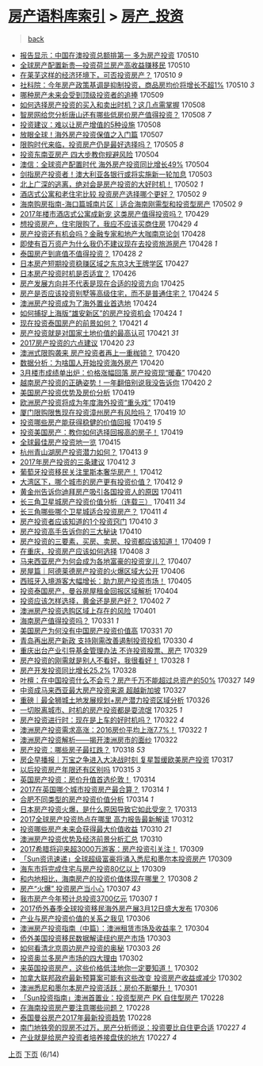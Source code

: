 [房产语料库索引](../../README.md)  > [房产_投资](房产_投资.md)
====
> [back](../README.md)

- [报告显示：中国在澳投资总额排第一 多为房产投资](http://jkwz.applinzi.com/ittc/6966064140215911429.html#%E6%8A%A5%E5%91%8A%E6%98%BE%E7%A4%BA%EF%BC%9A%E4%B8%AD%E5%9B%BD%E5%9C%A8%E6%BE%B3%E6%8A%95%E8%B5%84%E6%80%BB%E9%A2%9D%E6%8E%92%E7%AC%AC%E4%B8%80+%E5%A4%9A%E4%B8%BA%E6%88%BF%E4%BA%A7%E6%8A%95%E8%B5%84) 170510  
- [全球房产配置新贵—投资荷兰房产高收益赚移民](http://jkwz.applinzi.com/ittc/6965980030449484804.html#%E5%85%A8%E7%90%83%E6%88%BF%E4%BA%A7%E9%85%8D%E7%BD%AE%E6%96%B0%E8%B4%B5%E2%80%94%E6%8A%95%E8%B5%84%E8%8D%B7%E5%85%B0%E6%88%BF%E4%BA%A7%E9%AB%98%E6%94%B6%E7%9B%8A%E8%B5%9A%E7%A7%BB%E6%B0%91) 170510  
- [在莱芜这样的经济环境下，可否投资房产？](http://jkwz.applinzi.com/ittc/6965967071211947012.html#%E5%9C%A8%E8%8E%B1%E8%8A%9C%E8%BF%99%E6%A0%B7%E7%9A%84%E7%BB%8F%E6%B5%8E%E7%8E%AF%E5%A2%83%E4%B8%8B%EF%BC%8C%E5%8F%AF%E5%90%A6%E6%8A%95%E8%B5%84%E6%88%BF%E4%BA%A7%EF%BC%9F) 170510 *9* 
- [社科院：今年房产政策基调是抑制投资，商品房均价将增长不超1%](http://jkwz.applinzi.com/ittc/6965963563771364357.html#%E7%A4%BE%E7%A7%91%E9%99%A2%EF%BC%9A%E4%BB%8A%E5%B9%B4%E6%88%BF%E4%BA%A7%E6%94%BF%E7%AD%96%E5%9F%BA%E8%B0%83%E6%98%AF%E6%8A%91%E5%88%B6%E6%8A%95%E8%B5%84%EF%BC%8C%E5%95%86%E5%93%81%E6%88%BF%E5%9D%87%E4%BB%B7%E5%B0%86%E5%A2%9E%E9%95%BF%E4%B8%8D%E8%B6%851%25) 170510 *3* 
- [哪种房产未来会受到顶级投资者的追捧](http://jkwz.applinzi.com/ittc/6965335533029950469.html#%E5%93%AA%E7%A7%8D%E6%88%BF%E4%BA%A7%E6%9C%AA%E6%9D%A5%E4%BC%9A%E5%8F%97%E5%88%B0%E9%A1%B6%E7%BA%A7%E6%8A%95%E8%B5%84%E8%80%85%E7%9A%84%E8%BF%BD%E6%8D%A7) 170509  
- [如何选择房产投资的买入和卖出时机？这几点需掌握](http://jkwz.applinzi.com/ittc/6965373906142626820.html#%E5%A6%82%E4%BD%95%E9%80%89%E6%8B%A9%E6%88%BF%E4%BA%A7%E6%8A%95%E8%B5%84%E7%9A%84%E4%B9%B0%E5%85%A5%E5%92%8C%E5%8D%96%E5%87%BA%E6%97%B6%E6%9C%BA%EF%BC%9F%E8%BF%99%E5%87%A0%E7%82%B9%E9%9C%80%E6%8E%8C%E6%8F%A1) 170508  
- [智房网给您分析唐山还有哪些低房价房产值得投资？](http://jkwz.applinzi.com/ittc/6965329058479997957.html#%E6%99%BA%E6%88%BF%E7%BD%91%E7%BB%99%E6%82%A8%E5%88%86%E6%9E%90%E5%94%90%E5%B1%B1%E8%BF%98%E6%9C%89%E5%93%AA%E4%BA%9B%E4%BD%8E%E6%88%BF%E4%BB%B7%E6%88%BF%E4%BA%A7%E5%80%BC%E5%BE%97%E6%8A%95%E8%B5%84%EF%BC%9F) 170508 *7* 
- [投资建议：难以让房产增值的5种设施](http://jkwz.applinzi.com/ittc/6965312851093750789.html#%E6%8A%95%E8%B5%84%E5%BB%BA%E8%AE%AE%EF%BC%9A%E9%9A%BE%E4%BB%A5%E8%AE%A9%E6%88%BF%E4%BA%A7%E5%A2%9E%E5%80%BC%E7%9A%845%E7%A7%8D%E8%AE%BE%E6%96%BD) 170508  
- [放眼全球！海外房产投资保值之入门篇](http://jkwz.applinzi.com/ittc/6965007689783444485.html#%E6%94%BE%E7%9C%BC%E5%85%A8%E7%90%83%EF%BC%81%E6%B5%B7%E5%A4%96%E6%88%BF%E4%BA%A7%E6%8A%95%E8%B5%84%E4%BF%9D%E5%80%BC%E4%B9%8B%E5%85%A5%E9%97%A8%E7%AF%87) 170507  
- [限购时代来临，投资房产仍是最好选择吗？](http://jkwz.applinzi.com/ittc/6964222478820836357.html#%E9%99%90%E8%B4%AD%E6%97%B6%E4%BB%A3%E6%9D%A5%E4%B8%B4%EF%BC%8C%E6%8A%95%E8%B5%84%E6%88%BF%E4%BA%A7%E4%BB%8D%E6%98%AF%E6%9C%80%E5%A5%BD%E9%80%89%E6%8B%A9%E5%90%97%EF%BC%9F) 170505 *8* 
- [投资东南亚房产 四大步教你规避风险](http://jkwz.applinzi.com/ittc/6963805163121804293.html#%E6%8A%95%E8%B5%84%E4%B8%9C%E5%8D%97%E4%BA%9A%E6%88%BF%E4%BA%A7+%E5%9B%9B%E5%A4%A7%E6%AD%A5%E6%95%99%E4%BD%A0%E8%A7%84%E9%81%BF%E9%A3%8E%E9%99%A9) 170504  
- [澳信：全球资产配置时代 海外房产投资同比增长49%](http://jkwz.applinzi.com/ittc/6963814556580185092.html#%E6%BE%B3%E4%BF%A1%EF%BC%9A%E5%85%A8%E7%90%83%E8%B5%84%E4%BA%A7%E9%85%8D%E7%BD%AE%E6%97%B6%E4%BB%A3+%E6%B5%B7%E5%A4%96%E6%88%BF%E4%BA%A7%E6%8A%95%E8%B5%84%E5%90%8C%E6%AF%94%E5%A2%9E%E9%95%BF49%25) 170504  
- [剑指房产投资者！澳大利亚各银行或将实施新一轮加息](http://jkwz.applinzi.com/ittc/6963504002321875973.html#%E5%89%91%E6%8C%87%E6%88%BF%E4%BA%A7%E6%8A%95%E8%B5%84%E8%80%85%EF%BC%81%E6%BE%B3%E5%A4%A7%E5%88%A9%E4%BA%9A%E5%90%84%E9%93%B6%E8%A1%8C%E6%88%96%E5%B0%86%E5%AE%9E%E6%96%BD%E6%96%B0%E4%B8%80%E8%BD%AE%E5%8A%A0%E6%81%AF) 170503  
- [北上广深的逃离，绝对会是房产投资的大好时机！](http://jkwz.applinzi.com/ittc/6963122041581470725.html#%E5%8C%97%E4%B8%8A%E5%B9%BF%E6%B7%B1%E7%9A%84%E9%80%83%E7%A6%BB%EF%BC%8C%E7%BB%9D%E5%AF%B9%E4%BC%9A%E6%98%AF%E6%88%BF%E4%BA%A7%E6%8A%95%E8%B5%84%E7%9A%84%E5%A4%A7%E5%A5%BD%E6%97%B6%E6%9C%BA%EF%BC%81) 170502 *1* 
- [酒店式公寓和老住宅比较 投资房产选择哪个更好？](http://jkwz.applinzi.com/ittc/6963110913111491589.html#%E9%85%92%E5%BA%97%E5%BC%8F%E5%85%AC%E5%AF%93%E5%92%8C%E8%80%81%E4%BD%8F%E5%AE%85%E6%AF%94%E8%BE%83+%E6%8A%95%E8%B5%84%E6%88%BF%E4%BA%A7%E9%80%89%E6%8B%A9%E5%93%AA%E4%B8%AA%E6%9B%B4%E5%A5%BD%EF%BC%9F) 170502 *9* 
- [海南购房指南-海口篇城南片区｜适合海南刚需型和投资型房产](http://jkwz.applinzi.com/ittc/6962970333924557828.html#%E6%B5%B7%E5%8D%97%E8%B4%AD%E6%88%BF%E6%8C%87%E5%8D%97-%E6%B5%B7%E5%8F%A3%E7%AF%87%E5%9F%8E%E5%8D%97%E7%89%87%E5%8C%BA%EF%BD%9C%E9%80%82%E5%90%88%E6%B5%B7%E5%8D%97%E5%88%9A%E9%9C%80%E5%9E%8B%E5%92%8C%E6%8A%95%E8%B5%84%E5%9E%8B%E6%88%BF%E4%BA%A7) 170502 *9* 
- [2017年楼市酒店式公寓成新宠 这类房产值得投资吗？](http://jkwz.applinzi.com/ittc/6962011755902403588.html#2017%E5%B9%B4%E6%A5%BC%E5%B8%82%E9%85%92%E5%BA%97%E5%BC%8F%E5%85%AC%E5%AF%93%E6%88%90%E6%96%B0%E5%AE%A0+%E8%BF%99%E7%B1%BB%E6%88%BF%E4%BA%A7%E5%80%BC%E5%BE%97%E6%8A%95%E8%B5%84%E5%90%97%EF%BC%9F) 170429  
- [想投资房产，住宅限购了，我应不应该买商住房](http://jkwz.applinzi.com/ittc/6961633239046292484.html#%E6%83%B3%E6%8A%95%E8%B5%84%E6%88%BF%E4%BA%A7%EF%BC%8C%E4%BD%8F%E5%AE%85%E9%99%90%E8%B4%AD%E4%BA%86%EF%BC%8C%E6%88%91%E5%BA%94%E4%B8%8D%E5%BA%94%E8%AF%A5%E4%B9%B0%E5%95%86%E4%BD%8F%E6%88%BF) 170429 *4* 
- [房产投资还有机会吗？金融专家和地产大咖南京论剑](http://jkwz.applinzi.com/ittc/6961709409712473093.html#%E6%88%BF%E4%BA%A7%E6%8A%95%E8%B5%84%E8%BF%98%E6%9C%89%E6%9C%BA%E4%BC%9A%E5%90%97%EF%BC%9F%E9%87%91%E8%9E%8D%E4%B8%93%E5%AE%B6%E5%92%8C%E5%9C%B0%E4%BA%A7%E5%A4%A7%E5%92%96%E5%8D%97%E4%BA%AC%E8%AE%BA%E5%89%91) 170428  
- [即使有百万资产为什么我仍不建议现在去投资旅游房产](http://jkwz.applinzi.com/ittc/6961527669341553669.html#%E5%8D%B3%E4%BD%BF%E6%9C%89%E7%99%BE%E4%B8%87%E8%B5%84%E4%BA%A7%E4%B8%BA%E4%BB%80%E4%B9%88%E6%88%91%E4%BB%8D%E4%B8%8D%E5%BB%BA%E8%AE%AE%E7%8E%B0%E5%9C%A8%E5%8E%BB%E6%8A%95%E8%B5%84%E6%97%85%E6%B8%B8%E6%88%BF%E4%BA%A7) 170428 *1* 
- [泰国房产到底值不值得投资？](http://jkwz.applinzi.com/ittc/6961527835029144581.html#%E6%B3%B0%E5%9B%BD%E6%88%BF%E4%BA%A7%E5%88%B0%E5%BA%95%E5%80%BC%E4%B8%8D%E5%80%BC%E5%BE%97%E6%8A%95%E8%B5%84%EF%BC%9F) 170428 *2* 
- [日本房产短期投资稳赚区域之东京3大王牌学区](http://jkwz.applinzi.com/ittc/6961202949459018756.html#%E6%97%A5%E6%9C%AC%E6%88%BF%E4%BA%A7%E7%9F%AD%E6%9C%9F%E6%8A%95%E8%B5%84%E7%A8%B3%E8%B5%9A%E5%8C%BA%E5%9F%9F%E4%B9%8B%E4%B8%9C%E4%BA%AC3%E5%A4%A7%E7%8E%8B%E7%89%8C%E5%AD%A6%E5%8C%BA) 170427  
- [日本房产投资时机是否适宜？](http://jkwz.applinzi.com/ittc/6960842315546493956.html#%E6%97%A5%E6%9C%AC%E6%88%BF%E4%BA%A7%E6%8A%95%E8%B5%84%E6%97%B6%E6%9C%BA%E6%98%AF%E5%90%A6%E9%80%82%E5%AE%9C%EF%BC%9F) 170426  
- [房产发展方向并不代表是现在合适的投资方向](http://jkwz.applinzi.com/ittc/6960554430251402245.html#%E6%88%BF%E4%BA%A7%E5%8F%91%E5%B1%95%E6%96%B9%E5%90%91%E5%B9%B6%E4%B8%8D%E4%BB%A3%E8%A1%A8%E6%98%AF%E7%8E%B0%E5%9C%A8%E5%90%88%E9%80%82%E7%9A%84%E6%8A%95%E8%B5%84%E6%96%B9%E5%90%91) 170425  
- [房产是否应该投资别墅等高级住宅，而不是普通住宅？](http://jkwz.applinzi.com/ittc/6960131506956665861.html#%E6%88%BF%E4%BA%A7%E6%98%AF%E5%90%A6%E5%BA%94%E8%AF%A5%E6%8A%95%E8%B5%84%E5%88%AB%E5%A2%85%E7%AD%89%E9%AB%98%E7%BA%A7%E4%BD%8F%E5%AE%85%EF%BC%8C%E8%80%8C%E4%B8%8D%E6%98%AF%E6%99%AE%E9%80%9A%E4%BD%8F%E5%AE%85%EF%BC%9F) 170424 *5* 
- [澳洲房产投资成为了海外置业首选地](http://jkwz.applinzi.com/ittc/6960110137162335236.html#%E6%BE%B3%E6%B4%B2%E6%88%BF%E4%BA%A7%E6%8A%95%E8%B5%84%E6%88%90%E4%B8%BA%E4%BA%86%E6%B5%B7%E5%A4%96%E7%BD%AE%E4%B8%9A%E9%A6%96%E9%80%89%E5%9C%B0) 170424  
- [如何捕捉上海版“雄安新区”的房产投资机会](http://jkwz.applinzi.com/ittc/6959844654907393028.html#%E5%A6%82%E4%BD%95%E6%8D%95%E6%8D%89%E4%B8%8A%E6%B5%B7%E7%89%88%E2%80%9C%E9%9B%84%E5%AE%89%E6%96%B0%E5%8C%BA%E2%80%9D%E7%9A%84%E6%88%BF%E4%BA%A7%E6%8A%95%E8%B5%84%E6%9C%BA%E4%BC%9A) 170424 *1* 
- [现在投资泰国房产的前景如何？](http://jkwz.applinzi.com/ittc/6958917777904649220.html#%E7%8E%B0%E5%9C%A8%E6%8A%95%E8%B5%84%E6%B3%B0%E5%9B%BD%E6%88%BF%E4%BA%A7%E7%9A%84%E5%89%8D%E6%99%AF%E5%A6%82%E4%BD%95%EF%BC%9F) 170421 *4* 
- [房产投资就是对国家土地价值的最高认可](http://jkwz.applinzi.com/ittc/6958643299261875205.html#%E6%88%BF%E4%BA%A7%E6%8A%95%E8%B5%84%E5%B0%B1%E6%98%AF%E5%AF%B9%E5%9B%BD%E5%AE%B6%E5%9C%9F%E5%9C%B0%E4%BB%B7%E5%80%BC%E7%9A%84%E6%9C%80%E9%AB%98%E8%AE%A4%E5%8F%AF) 170421 *31* 
- [2017房产投资的六点建议](http://jkwz.applinzi.com/ittc/6958734643498058756.html#2017%E6%88%BF%E4%BA%A7%E6%8A%95%E8%B5%84%E7%9A%84%E5%85%AD%E7%82%B9%E5%BB%BA%E8%AE%AE) 170420 *23* 
- [澳洲式限购袭来 房产投资者再上一重枷锁？](http://jkwz.applinzi.com/ittc/6958622546290279428.html#%E6%BE%B3%E6%B4%B2%E5%BC%8F%E9%99%90%E8%B4%AD%E8%A2%AD%E6%9D%A5+%E6%88%BF%E4%BA%A7%E6%8A%95%E8%B5%84%E8%80%85%E5%86%8D%E4%B8%8A%E4%B8%80%E9%87%8D%E6%9E%B7%E9%94%81%EF%BC%9F) 170420  
- [数据分析：为啥国人开始投资海外房产](http://jkwz.applinzi.com/ittc/6958275163157169157.html#%E6%95%B0%E6%8D%AE%E5%88%86%E6%9E%90%EF%BC%9A%E4%B8%BA%E5%95%A5%E5%9B%BD%E4%BA%BA%E5%BC%80%E5%A7%8B%E6%8A%95%E8%B5%84%E6%B5%B7%E5%A4%96%E6%88%BF%E4%BA%A7) 170420  
- [3月楼市成绩单出炉：价格涨幅回落 房产投资现“暖春”](http://jkwz.applinzi.com/ittc/6958571876329718789.html#3%E6%9C%88%E6%A5%BC%E5%B8%82%E6%88%90%E7%BB%A9%E5%8D%95%E5%87%BA%E7%82%89%EF%BC%9A%E4%BB%B7%E6%A0%BC%E6%B6%A8%E5%B9%85%E5%9B%9E%E8%90%BD+%E6%88%BF%E4%BA%A7%E6%8A%95%E8%B5%84%E7%8E%B0%E2%80%9C%E6%9A%96%E6%98%A5%E2%80%9D) 170420  
- [越南房产投资的正确姿势！一年翻倍别说我没告诉你](http://jkwz.applinzi.com/ittc/6958549034716365828.html#%E8%B6%8A%E5%8D%97%E6%88%BF%E4%BA%A7%E6%8A%95%E8%B5%84%E7%9A%84%E6%AD%A3%E7%A1%AE%E5%A7%BF%E5%8A%BF%EF%BC%81%E4%B8%80%E5%B9%B4%E7%BF%BB%E5%80%8D%E5%88%AB%E8%AF%B4%E6%88%91%E6%B2%A1%E5%91%8A%E8%AF%89%E4%BD%A0) 170420 *2* 
- [美国房产投资优势及房价分析](http://jkwz.applinzi.com/ittc/6958312651510776836.html#%E7%BE%8E%E5%9B%BD%E6%88%BF%E4%BA%A7%E6%8A%95%E8%B5%84%E4%BC%98%E5%8A%BF%E5%8F%8A%E6%88%BF%E4%BB%B7%E5%88%86%E6%9E%90) 170419  
- [欧洲房产投资将成为年度海外投资“重头戏”](http://jkwz.applinzi.com/ittc/6958294446385923077.html#%E6%AC%A7%E6%B4%B2%E6%88%BF%E4%BA%A7%E6%8A%95%E8%B5%84%E5%B0%86%E6%88%90%E4%B8%BA%E5%B9%B4%E5%BA%A6%E6%B5%B7%E5%A4%96%E6%8A%95%E8%B5%84%E2%80%9C%E9%87%8D%E5%A4%B4%E6%88%8F%E2%80%9D) 170419  
- [厦门限购限售现在投资漳州房产有风险吗？](http://jkwz.applinzi.com/ittc/6958169554948719620.html#%E5%8E%A6%E9%97%A8%E9%99%90%E8%B4%AD%E9%99%90%E5%94%AE%E7%8E%B0%E5%9C%A8%E6%8A%95%E8%B5%84%E6%BC%B3%E5%B7%9E%E6%88%BF%E4%BA%A7%E6%9C%89%E9%A3%8E%E9%99%A9%E5%90%97%EF%BC%9F) 170419 *10* 
- [投资哪些房产能获得稳健的价值回报](http://jkwz.applinzi.com/ittc/6957825467502560260.html#%E6%8A%95%E8%B5%84%E5%93%AA%E4%BA%9B%E6%88%BF%E4%BA%A7%E8%83%BD%E8%8E%B7%E5%BE%97%E7%A8%B3%E5%81%A5%E7%9A%84%E4%BB%B7%E5%80%BC%E5%9B%9E%E6%8A%A5) 170419 *5* 
- [投资美国房产：教你如何选择回报高的房子！](http://jkwz.applinzi.com/ittc/6957921393957143557.html#%E6%8A%95%E8%B5%84%E7%BE%8E%E5%9B%BD%E6%88%BF%E4%BA%A7%EF%BC%9A%E6%95%99%E4%BD%A0%E5%A6%82%E4%BD%95%E9%80%89%E6%8B%A9%E5%9B%9E%E6%8A%A5%E9%AB%98%E7%9A%84%E6%88%BF%E5%AD%90%EF%BC%81) 170419  
- [全球最佳房产投资地一览](http://jkwz.applinzi.com/ittc/6956780789663532037.html#%E5%85%A8%E7%90%83%E6%9C%80%E4%BD%B3%E6%88%BF%E4%BA%A7%E6%8A%95%E8%B5%84%E5%9C%B0%E4%B8%80%E8%A7%88) 170415  
- [杭州青山湖房产投资潜力如何？](http://jkwz.applinzi.com/ittc/6956125755103773701.html#%E6%9D%AD%E5%B7%9E%E9%9D%92%E5%B1%B1%E6%B9%96%E6%88%BF%E4%BA%A7%E6%8A%95%E8%B5%84%E6%BD%9C%E5%8A%9B%E5%A6%82%E4%BD%95%EF%BC%9F) 170413 *9* 
- [2017年房产投资的三条建议](http://jkwz.applinzi.com/ittc/6955716521199404036.html#2017%E5%B9%B4%E6%88%BF%E4%BA%A7%E6%8A%95%E8%B5%84%E7%9A%84%E4%B8%89%E6%9D%A1%E5%BB%BA%E8%AE%AE) 170412 *3* 
- [葡萄牙投资移民关注里斯本奢华房产！](http://jkwz.applinzi.com/ittc/6955698312039629828.html#%E8%91%A1%E8%90%84%E7%89%99%E6%8A%95%E8%B5%84%E7%A7%BB%E6%B0%91%E5%85%B3%E6%B3%A8%E9%87%8C%E6%96%AF%E6%9C%AC%E5%A5%A2%E5%8D%8E%E6%88%BF%E4%BA%A7%EF%BC%81) 170412  
- [大湾区下，哪个城市的房产更有投资价值？](http://jkwz.applinzi.com/ittc/6955230734859109381.html#%E5%A4%A7%E6%B9%BE%E5%8C%BA%E4%B8%8B%EF%BC%8C%E5%93%AA%E4%B8%AA%E5%9F%8E%E5%B8%82%E7%9A%84%E6%88%BF%E4%BA%A7%E6%9B%B4%E6%9C%89%E6%8A%95%E8%B5%84%E4%BB%B7%E5%80%BC%EF%BC%9F) 170412 *9* 
- [黄金州告诉你迪拜房产吸引各国投资人的原因](http://jkwz.applinzi.com/ittc/6955198812216902661.html#%E9%BB%84%E9%87%91%E5%B7%9E%E5%91%8A%E8%AF%89%E4%BD%A0%E8%BF%AA%E6%8B%9C%E6%88%BF%E4%BA%A7%E5%90%B8%E5%BC%95%E5%90%84%E5%9B%BD%E6%8A%95%E8%B5%84%E4%BA%BA%E7%9A%84%E5%8E%9F%E5%9B%A0) 170411  
- [长三角卫星城房产投资价值分析（连载三）](http://jkwz.applinzi.com/ittc/6954932288038110213.html#%E9%95%BF%E4%B8%89%E8%A7%92%E5%8D%AB%E6%98%9F%E5%9F%8E%E6%88%BF%E4%BA%A7%E6%8A%95%E8%B5%84%E4%BB%B7%E5%80%BC%E5%88%86%E6%9E%90%EF%BC%88%E8%BF%9E%E8%BD%BD%E4%B8%89%EF%BC%89) 170411 *34* 
- [长三角哪些哪个卫星城适合投资房产？](http://jkwz.applinzi.com/ittc/6954932288017138692.html#%E9%95%BF%E4%B8%89%E8%A7%92%E5%93%AA%E4%BA%9B%E5%93%AA%E4%B8%AA%E5%8D%AB%E6%98%9F%E5%9F%8E%E9%80%82%E5%90%88%E6%8A%95%E8%B5%84%E6%88%BF%E4%BA%A7%EF%BC%9F) 170411 *4* 
- [房产投资者应该知道的1个投资窍门](http://jkwz.applinzi.com/ittc/6954845667188016132.html#%E6%88%BF%E4%BA%A7%E6%8A%95%E8%B5%84%E8%80%85%E5%BA%94%E8%AF%A5%E7%9F%A5%E9%81%93%E7%9A%841%E4%B8%AA%E6%8A%95%E8%B5%84%E7%AA%8D%E9%97%A8) 170410 *3* 
- [房产投资高手告诉你的三大秘诀](http://jkwz.applinzi.com/ittc/6954668007073776645.html#%E6%88%BF%E4%BA%A7%E6%8A%95%E8%B5%84%E9%AB%98%E6%89%8B%E5%91%8A%E8%AF%89%E4%BD%A0%E7%9A%84%E4%B8%89%E5%A4%A7%E7%A7%98%E8%AF%80) 170410  
- [房产投资的三要素，买房、卖房、投资都应该知道！](http://jkwz.applinzi.com/ittc/6954522792488862724.html#%E6%88%BF%E4%BA%A7%E6%8A%95%E8%B5%84%E7%9A%84%E4%B8%89%E8%A6%81%E7%B4%A0%EF%BC%8C%E4%B9%B0%E6%88%BF%E3%80%81%E5%8D%96%E6%88%BF%E3%80%81%E6%8A%95%E8%B5%84%E9%83%BD%E5%BA%94%E8%AF%A5%E7%9F%A5%E9%81%93%EF%BC%81) 170409 *1* 
- [在重庆，投资房产应该如何选择](http://jkwz.applinzi.com/ittc/6954193181884285956.html#%E5%9C%A8%E9%87%8D%E5%BA%86%EF%BC%8C%E6%8A%95%E8%B5%84%E6%88%BF%E4%BA%A7%E5%BA%94%E8%AF%A5%E5%A6%82%E4%BD%95%E9%80%89%E6%8B%A9) 170408 *3* 
- [马来西亚房产为何会成为各地富豪的投资宠儿？](http://jkwz.applinzi.com/ittc/6953720601419187204.html#%E9%A9%AC%E6%9D%A5%E8%A5%BF%E4%BA%9A%E6%88%BF%E4%BA%A7%E4%B8%BA%E4%BD%95%E4%BC%9A%E6%88%90%E4%B8%BA%E5%90%84%E5%9C%B0%E5%AF%8C%E8%B1%AA%E7%9A%84%E6%8A%95%E8%B5%84%E5%AE%A0%E5%84%BF%EF%BC%9F) 170407  
- [房屋篇｜阿德莱德房产投资的火爆区域大公开](http://jkwz.applinzi.com/ittc/6953514251858740229.html#%E6%88%BF%E5%B1%8B%E7%AF%87%EF%BD%9C%E9%98%BF%E5%BE%B7%E8%8E%B1%E5%BE%B7%E6%88%BF%E4%BA%A7%E6%8A%95%E8%B5%84%E7%9A%84%E7%81%AB%E7%88%86%E5%8C%BA%E5%9F%9F%E5%A4%A7%E5%85%AC%E5%BC%80) 170406  
- [西班牙入境游客大幅增长：助力房产投资市场！](http://jkwz.applinzi.com/ittc/6953100839941047300.html#%E8%A5%BF%E7%8F%AD%E7%89%99%E5%85%A5%E5%A2%83%E6%B8%B8%E5%AE%A2%E5%A4%A7%E5%B9%85%E5%A2%9E%E9%95%BF%EF%BC%9A%E5%8A%A9%E5%8A%9B%E6%88%BF%E4%BA%A7%E6%8A%95%E8%B5%84%E5%B8%82%E5%9C%BA%EF%BC%81) 170405  
- [投资泰国房产，曼谷房屋租金回报区域解析](http://jkwz.applinzi.com/ittc/6952627802611385349.html#%E6%8A%95%E8%B5%84%E6%B3%B0%E5%9B%BD%E6%88%BF%E4%BA%A7%EF%BC%8C%E6%9B%BC%E8%B0%B7%E6%88%BF%E5%B1%8B%E7%A7%9F%E9%87%91%E5%9B%9E%E6%8A%A5%E5%8C%BA%E5%9F%9F%E8%A7%A3%E6%9E%90) 170404  
- [投资应该怎样选择，黄金还是房产好？](http://jkwz.applinzi.com/ittc/6951953641975055364.html#%E6%8A%95%E8%B5%84%E5%BA%94%E8%AF%A5%E6%80%8E%E6%A0%B7%E9%80%89%E6%8B%A9%EF%BC%8C%E9%BB%84%E9%87%91%E8%BF%98%E6%98%AF%E6%88%BF%E4%BA%A7%E5%A5%BD%EF%BC%9F) 170402 *7* 
- [澳洲房产投资选购区域上存在的风险](http://jkwz.applinzi.com/ittc/6951589206865478661.html#%E6%BE%B3%E6%B4%B2%E6%88%BF%E4%BA%A7%E6%8A%95%E8%B5%84%E9%80%89%E8%B4%AD%E5%8C%BA%E5%9F%9F%E4%B8%8A%E5%AD%98%E5%9C%A8%E7%9A%84%E9%A3%8E%E9%99%A9) 170401  
- [海南房产值得投资吗？](http://jkwz.applinzi.com/ittc/6951187667025921029.html#%E6%B5%B7%E5%8D%97%E6%88%BF%E4%BA%A7%E5%80%BC%E5%BE%97%E6%8A%95%E8%B5%84%E5%90%97%EF%BC%9F) 170331 *1* 
- [美国房产为何没有中国房产投资价值高](http://jkwz.applinzi.com/ittc/6951137351098172420.html#%E7%BE%8E%E5%9B%BD%E6%88%BF%E4%BA%A7%E4%B8%BA%E4%BD%95%E6%B2%A1%E6%9C%89%E4%B8%AD%E5%9B%BD%E6%88%BF%E4%BA%A7%E6%8A%95%E8%B5%84%E4%BB%B7%E5%80%BC%E9%AB%98) 170331 *70* 
- [青岛再出房产新政 支持刚需改善遏制投资投机](http://jkwz.applinzi.com/ittc/6950873045379056645.html#%E9%9D%92%E5%B2%9B%E5%86%8D%E5%87%BA%E6%88%BF%E4%BA%A7%E6%96%B0%E6%94%BF+%E6%94%AF%E6%8C%81%E5%88%9A%E9%9C%80%E6%94%B9%E5%96%84%E9%81%8F%E5%88%B6%E6%8A%95%E8%B5%84%E6%8A%95%E6%9C%BA) 170330 *4* 
- [重庆出台产业引导基金管理办法 不许投资股票、房产](http://jkwz.applinzi.com/ittc/6950513042784781317.html#%E9%87%8D%E5%BA%86%E5%87%BA%E5%8F%B0%E4%BA%A7%E4%B8%9A%E5%BC%95%E5%AF%BC%E5%9F%BA%E9%87%91%E7%AE%A1%E7%90%86%E5%8A%9E%E6%B3%95+%E4%B8%8D%E8%AE%B8%E6%8A%95%E8%B5%84%E8%82%A1%E7%A5%A8%E3%80%81%E6%88%BF%E4%BA%A7) 170329  
- [房产投资的刚需就是别人不看好，我很看好！](http://jkwz.applinzi.com/ittc/6950039211234296837.html#%E6%88%BF%E4%BA%A7%E6%8A%95%E8%B5%84%E7%9A%84%E5%88%9A%E9%9C%80%E5%B0%B1%E6%98%AF%E5%88%AB%E4%BA%BA%E4%B8%8D%E7%9C%8B%E5%A5%BD%EF%BC%8C%E6%88%91%E5%BE%88%E7%9C%8B%E5%A5%BD%EF%BC%81) 170328 *1* 
- [房产开发投资同比增长25.2%](http://jkwz.applinzi.com/ittc/6949891481069421572.html#%E6%88%BF%E4%BA%A7%E5%BC%80%E5%8F%91%E6%8A%95%E8%B5%84%E5%90%8C%E6%AF%94%E5%A2%9E%E9%95%BF25.2%25) 170328  
- [叶檀：在中国投资什么不会亏？房产千万不能超过总资产的50%](http://jkwz.applinzi.com/ittc/6949837462565291013.html#%E5%8F%B6%E6%AA%80%EF%BC%9A%E5%9C%A8%E4%B8%AD%E5%9B%BD%E6%8A%95%E8%B5%84%E4%BB%80%E4%B9%88%E4%B8%8D%E4%BC%9A%E4%BA%8F%EF%BC%9F%E6%88%BF%E4%BA%A7%E5%8D%83%E4%B8%87%E4%B8%8D%E8%83%BD%E8%B6%85%E8%BF%87%E6%80%BB%E8%B5%84%E4%BA%A7%E7%9A%8450%25) 170327 *149* 
- [中资成马来西亚最大房产投资来源 超越新加坡](http://jkwz.applinzi.com/ittc/6949699895249339397.html#%E4%B8%AD%E8%B5%84%E6%88%90%E9%A9%AC%E6%9D%A5%E8%A5%BF%E4%BA%9A%E6%9C%80%E5%A4%A7%E6%88%BF%E4%BA%A7%E6%8A%95%E8%B5%84%E6%9D%A5%E6%BA%90+%E8%B6%85%E8%B6%8A%E6%96%B0%E5%8A%A0%E5%9D%A1) 170327  
- [重磅｜最全狮城土地发展规划+房产潜力投资区域分析](http://jkwz.applinzi.com/ittc/6949453472788382724.html#%E9%87%8D%E7%A3%85%EF%BD%9C%E6%9C%80%E5%85%A8%E7%8B%AE%E5%9F%8E%E5%9C%9F%E5%9C%B0%E5%8F%91%E5%B1%95%E8%A7%84%E5%88%92%2B%E6%88%BF%E4%BA%A7%E6%BD%9C%E5%8A%9B%E6%8A%95%E8%B5%84%E5%8C%BA%E5%9F%9F%E5%88%86%E6%9E%90) 170326  
- [一切脱离城市、时机的房产投资都是耍流氓](http://jkwz.applinzi.com/ittc/6948899911939654661.html#%E4%B8%80%E5%88%87%E8%84%B1%E7%A6%BB%E5%9F%8E%E5%B8%82%E3%80%81%E6%97%B6%E6%9C%BA%E7%9A%84%E6%88%BF%E4%BA%A7%E6%8A%95%E8%B5%84%E9%83%BD%E6%98%AF%E8%80%8D%E6%B5%81%E6%B0%93) 170325 *1* 
- [房产投资进行时：现在是上车的好时机吗？](http://jkwz.applinzi.com/ittc/6947975544120542213.html#%E6%88%BF%E4%BA%A7%E6%8A%95%E8%B5%84%E8%BF%9B%E8%A1%8C%E6%97%B6%EF%BC%9A%E7%8E%B0%E5%9C%A8%E6%98%AF%E4%B8%8A%E8%BD%A6%E7%9A%84%E5%A5%BD%E6%97%B6%E6%9C%BA%E5%90%97%EF%BC%9F) 170322 *4* 
- [澳洲房产投资需求高涨：2016房价平均上涨7.7%！](http://jkwz.applinzi.com/ittc/6947903485084435461.html#%E6%BE%B3%E6%B4%B2%E6%88%BF%E4%BA%A7%E6%8A%95%E8%B5%84%E9%9C%80%E6%B1%82%E9%AB%98%E6%B6%A8%EF%BC%9A2016%E6%88%BF%E4%BB%B7%E5%B9%B3%E5%9D%87%E4%B8%8A%E6%B6%A87.7%25%EF%BC%81) 170322 *1* 
- [澳洲房产投资解析——揭开澳洲房市的面纱](http://jkwz.applinzi.com/ittc/6947532639270601732.html#%E6%BE%B3%E6%B4%B2%E6%88%BF%E4%BA%A7%E6%8A%95%E8%B5%84%E8%A7%A3%E6%9E%90%E2%80%94%E2%80%94%E6%8F%AD%E5%BC%80%E6%BE%B3%E6%B4%B2%E6%88%BF%E5%B8%82%E7%9A%84%E9%9D%A2%E7%BA%B1) 170322  
- [房产投资：哪些房子最扛跌？](http://jkwz.applinzi.com/ittc/6946012996060054533.html#%E6%88%BF%E4%BA%A7%E6%8A%95%E8%B5%84%EF%BC%9A%E5%93%AA%E4%BA%9B%E6%88%BF%E5%AD%90%E6%9C%80%E6%89%9B%E8%B7%8C%EF%BC%9F) 170318 *53* 
- [房企早播报｜万宝之争进入大决战时刻 复星暂缓欧美房产投资](http://jkwz.applinzi.com/ittc/6945925729786266629.html#%E6%88%BF%E4%BC%81%E6%97%A9%E6%92%AD%E6%8A%A5%EF%BD%9C%E4%B8%87%E5%AE%9D%E4%B9%8B%E4%BA%89%E8%BF%9B%E5%85%A5%E5%A4%A7%E5%86%B3%E6%88%98%E6%97%B6%E5%88%BB+%E5%A4%8D%E6%98%9F%E6%9A%82%E7%BC%93%E6%AC%A7%E7%BE%8E%E6%88%BF%E4%BA%A7%E6%8A%95%E8%B5%84) 170317  
- [以后投资房产年限还有区别吗](http://jkwz.applinzi.com/ittc/6945283229056762884.html#%E4%BB%A5%E5%90%8E%E6%8A%95%E8%B5%84%E6%88%BF%E4%BA%A7%E5%B9%B4%E9%99%90%E8%BF%98%E6%9C%89%E5%8C%BA%E5%88%AB%E5%90%97) 170315 *3* 
- [英国房产投资：房价升值首选伦敦！](http://jkwz.applinzi.com/ittc/6944938988019385348.html#%E8%8B%B1%E5%9B%BD%E6%88%BF%E4%BA%A7%E6%8A%95%E8%B5%84%EF%BC%9A%E6%88%BF%E4%BB%B7%E5%8D%87%E5%80%BC%E9%A6%96%E9%80%89%E4%BC%A6%E6%95%A6%EF%BC%81) 170314  
- [2017在英国哪个城市投资房产最合算？](http://jkwz.applinzi.com/ittc/6944928409116476420.html#2017%E5%9C%A8%E8%8B%B1%E5%9B%BD%E5%93%AA%E4%B8%AA%E5%9F%8E%E5%B8%82%E6%8A%95%E8%B5%84%E6%88%BF%E4%BA%A7%E6%9C%80%E5%90%88%E7%AE%97%EF%BC%9F) 170314 *1* 
- [合肥不同类型的房产投资价值分析](http://jkwz.applinzi.com/ittc/6944817207610704900.html#%E5%90%88%E8%82%A5%E4%B8%8D%E5%90%8C%E7%B1%BB%E5%9E%8B%E7%9A%84%E6%88%BF%E4%BA%A7%E6%8A%95%E8%B5%84%E4%BB%B7%E5%80%BC%E5%88%86%E6%9E%90) 170314 *1* 
- [日本房产投资火爆，是什么原因导致它如此受宠？](http://jkwz.applinzi.com/ittc/6944601675569562628.html#%E6%97%A5%E6%9C%AC%E6%88%BF%E4%BA%A7%E6%8A%95%E8%B5%84%E7%81%AB%E7%88%86%EF%BC%8C%E6%98%AF%E4%BB%80%E4%B9%88%E5%8E%9F%E5%9B%A0%E5%AF%BC%E8%87%B4%E5%AE%83%E5%A6%82%E6%AD%A4%E5%8F%97%E5%AE%A0%EF%BC%9F) 170313  
- [2017全球房产投资热点在哪里 高力报告最新解读](http://jkwz.applinzi.com/ittc/6944183787138319365.html#2017%E5%85%A8%E7%90%83%E6%88%BF%E4%BA%A7%E6%8A%95%E8%B5%84%E7%83%AD%E7%82%B9%E5%9C%A8%E5%93%AA%E9%87%8C+%E9%AB%98%E5%8A%9B%E6%8A%A5%E5%91%8A%E6%9C%80%E6%96%B0%E8%A7%A3%E8%AF%BB) 170312  
- [投资哪些房产未来会获得最大价值收益](http://jkwz.applinzi.com/ittc/6943404335584248837.html#%E6%8A%95%E8%B5%84%E5%93%AA%E4%BA%9B%E6%88%BF%E4%BA%A7%E6%9C%AA%E6%9D%A5%E4%BC%9A%E8%8E%B7%E5%BE%97%E6%9C%80%E5%A4%A7%E4%BB%B7%E5%80%BC%E6%94%B6%E7%9B%8A) 170310 *21* 
- [澳洲房产投资优势及经济前景分析汇总](http://jkwz.applinzi.com/ittc/6943465415094305797.html#%E6%BE%B3%E6%B4%B2%E6%88%BF%E4%BA%A7%E6%8A%95%E8%B5%84%E4%BC%98%E5%8A%BF%E5%8F%8A%E7%BB%8F%E6%B5%8E%E5%89%8D%E6%99%AF%E5%88%86%E6%9E%90%E6%B1%87%E6%80%BB) 170310  
- [2017希腊将迎来超3000万游客：房产投资引关注！](http://jkwz.applinzi.com/ittc/6943078363597112324.html#2017%E5%B8%8C%E8%85%8A%E5%B0%86%E8%BF%8E%E6%9D%A5%E8%B6%853000%E4%B8%87%E6%B8%B8%E5%AE%A2%EF%BC%9A%E6%88%BF%E4%BA%A7%E6%8A%95%E8%B5%84%E5%BC%95%E5%85%B3%E6%B3%A8%EF%BC%81) 170309  
- [「Sun资讯速递」全球超级富豪将涌入悉尼和墨尔本投资房产](http://jkwz.applinzi.com/ittc/6943062806688695301.html#%E3%80%8CSun%E8%B5%84%E8%AE%AF%E9%80%9F%E9%80%92%E3%80%8D%E5%85%A8%E7%90%83%E8%B6%85%E7%BA%A7%E5%AF%8C%E8%B1%AA%E5%B0%86%E6%B6%8C%E5%85%A5%E6%82%89%E5%B0%BC%E5%92%8C%E5%A2%A8%E5%B0%94%E6%9C%AC%E6%8A%95%E8%B5%84%E6%88%BF%E4%BA%A7) 170309  
- [海东市将完成住宅与房产投资80亿以上](http://jkwz.applinzi.com/ittc/6942962822987383812.html#%E6%B5%B7%E4%B8%9C%E5%B8%82%E5%B0%86%E5%AE%8C%E6%88%90%E4%BD%8F%E5%AE%85%E4%B8%8E%E6%88%BF%E4%BA%A7%E6%8A%95%E8%B5%8480%E4%BA%BF%E4%BB%A5%E4%B8%8A) 170309  
- [和内地相比，海南房产的投资价值体现在哪里？](http://jkwz.applinzi.com/ittc/6942685364853670917.html#%E5%92%8C%E5%86%85%E5%9C%B0%E7%9B%B8%E6%AF%94%EF%BC%8C%E6%B5%B7%E5%8D%97%E6%88%BF%E4%BA%A7%E7%9A%84%E6%8A%95%E8%B5%84%E4%BB%B7%E5%80%BC%E4%BD%93%E7%8E%B0%E5%9C%A8%E5%93%AA%E9%87%8C%EF%BC%9F) 170308 *2* 
- [房产“火爆” 投资房产当小心](http://jkwz.applinzi.com/ittc/6942319559989265412.html#%E6%88%BF%E4%BA%A7%E2%80%9C%E7%81%AB%E7%88%86%E2%80%9D+%E6%8A%95%E8%B5%84%E6%88%BF%E4%BA%A7%E5%BD%93%E5%B0%8F%E5%BF%83) 170307 *43* 
- [我市房产今年预计总投资3700亿元](http://jkwz.applinzi.com/ittc/6942314317042156548.html#%E6%88%91%E5%B8%82%E6%88%BF%E4%BA%A7%E4%BB%8A%E5%B9%B4%E9%A2%84%E8%AE%A1%E6%80%BB%E6%8A%95%E8%B5%843700%E4%BA%BF%E5%85%83) 170307 *1* 
- [2017侨外春季全球投资移民海外房产展3月12日盛大发布](http://jkwz.applinzi.com/ittc/6941971350817342469.html#2017%E4%BE%A8%E5%A4%96%E6%98%A5%E5%AD%A3%E5%85%A8%E7%90%83%E6%8A%95%E8%B5%84%E7%A7%BB%E6%B0%91%E6%B5%B7%E5%A4%96%E6%88%BF%E4%BA%A7%E5%B1%953%E6%9C%8812%E6%97%A5%E7%9B%9B%E5%A4%A7%E5%8F%91%E5%B8%83) 170306  
- [产业与房产投资价值的关系之我见](http://jkwz.applinzi.com/ittc/6941832241310336004.html#%E4%BA%A7%E4%B8%9A%E4%B8%8E%E6%88%BF%E4%BA%A7%E6%8A%95%E8%B5%84%E4%BB%B7%E5%80%BC%E7%9A%84%E5%85%B3%E7%B3%BB%E4%B9%8B%E6%88%91%E8%A7%81) 170306  
- [澳洲房产投资指南（中篇）：澳洲租赁市场及收益率？](http://jkwz.applinzi.com/ittc/6941110713908200453.html#%E6%BE%B3%E6%B4%B2%E6%88%BF%E4%BA%A7%E6%8A%95%E8%B5%84%E6%8C%87%E5%8D%97%EF%BC%88%E4%B8%AD%E7%AF%87%EF%BC%89%EF%BC%9A%E6%BE%B3%E6%B4%B2%E7%A7%9F%E8%B5%81%E5%B8%82%E5%9C%BA%E5%8F%8A%E6%94%B6%E7%9B%8A%E7%8E%87%EF%BC%9F) 170304  
- [侨外美国投资移民数据解读纽约房产市场](http://jkwz.applinzi.com/ittc/6940869242319799301.html#%E4%BE%A8%E5%A4%96%E7%BE%8E%E5%9B%BD%E6%8A%95%E8%B5%84%E7%A7%BB%E6%B0%91%E6%95%B0%E6%8D%AE%E8%A7%A3%E8%AF%BB%E7%BA%BD%E7%BA%A6%E6%88%BF%E4%BA%A7%E5%B8%82%E5%9C%BA) 170303  
- [如何看清北京周边房产投资的奥秘](http://jkwz.applinzi.com/ittc/6940589751206937605.html#%E5%A6%82%E4%BD%95%E7%9C%8B%E6%B8%85%E5%8C%97%E4%BA%AC%E5%91%A8%E8%BE%B9%E6%88%BF%E4%BA%A7%E6%8A%95%E8%B5%84%E7%9A%84%E5%A5%A5%E7%A7%98) 170303 *26* 
- [投资奥兰多房产市场的四大理由](http://jkwz.applinzi.com/ittc/6940469155127100420.html#%E6%8A%95%E8%B5%84%E5%A5%A5%E5%85%B0%E5%A4%9A%E6%88%BF%E4%BA%A7%E5%B8%82%E5%9C%BA%E7%9A%84%E5%9B%9B%E5%A4%A7%E7%90%86%E7%94%B1) 170302  
- [来英国投资房产，这些价格低洼地你一定要知道！](http://jkwz.applinzi.com/ittc/6940393873884054533.html#%E6%9D%A5%E8%8B%B1%E5%9B%BD%E6%8A%95%E8%B5%84%E6%88%BF%E4%BA%A7%EF%BC%8C%E8%BF%99%E4%BA%9B%E4%BB%B7%E6%A0%BC%E4%BD%8E%E6%B4%BC%E5%9C%B0%E4%BD%A0%E4%B8%80%E5%AE%9A%E8%A6%81%E7%9F%A5%E9%81%93%EF%BC%81) 170302  
- [加拿大联邦政府最新预算案可能有这些改变 投资房产收益或减少](http://jkwz.applinzi.com/ittc/6940384075427873796.html#%E5%8A%A0%E6%8B%BF%E5%A4%A7%E8%81%94%E9%82%A6%E6%94%BF%E5%BA%9C%E6%9C%80%E6%96%B0%E9%A2%84%E7%AE%97%E6%A1%88%E5%8F%AF%E8%83%BD%E6%9C%89%E8%BF%99%E4%BA%9B%E6%94%B9%E5%8F%98+%E6%8A%95%E8%B5%84%E6%88%BF%E4%BA%A7%E6%94%B6%E7%9B%8A%E6%88%96%E5%87%8F%E5%B0%91) 170302  
- [澳洲悉尼和墨尔本房产投资活跃：房价不断攀升！](http://jkwz.applinzi.com/ittc/6940110929114170373.html#%E6%BE%B3%E6%B4%B2%E6%82%89%E5%B0%BC%E5%92%8C%E5%A2%A8%E5%B0%94%E6%9C%AC%E6%88%BF%E4%BA%A7%E6%8A%95%E8%B5%84%E6%B4%BB%E8%B7%83%EF%BC%9A%E6%88%BF%E4%BB%B7%E4%B8%8D%E6%96%AD%E6%94%80%E5%8D%87%EF%BC%81) 170301  
- [「Sun投资指南」澳洲首置业：投资型房产 PK 自住型房产](http://jkwz.applinzi.com/ittc/6939738652346418181.html#%E3%80%8CSun%E6%8A%95%E8%B5%84%E6%8C%87%E5%8D%97%E3%80%8D%E6%BE%B3%E6%B4%B2%E9%A6%96%E7%BD%AE%E4%B8%9A%EF%BC%9A%E6%8A%95%E8%B5%84%E5%9E%8B%E6%88%BF%E4%BA%A7+PK+%E8%87%AA%E4%BD%8F%E5%9E%8B%E6%88%BF%E4%BA%A7) 170228  
- [在海南投资房产要注意哪些问题？](http://jkwz.applinzi.com/ittc/6939712695669621764.html#%E5%9C%A8%E6%B5%B7%E5%8D%97%E6%8A%95%E8%B5%84%E6%88%BF%E4%BA%A7%E8%A6%81%E6%B3%A8%E6%84%8F%E5%93%AA%E4%BA%9B%E9%97%AE%E9%A2%98%EF%BC%9F) 170228  
- [泰国曼谷房产2017年最新投资趋势](http://jkwz.applinzi.com/ittc/6939684606235378692.html#%E6%B3%B0%E5%9B%BD%E6%9B%BC%E8%B0%B7%E6%88%BF%E4%BA%A72017%E5%B9%B4%E6%9C%80%E6%96%B0%E6%8A%95%E8%B5%84%E8%B6%8B%E5%8A%BF) 170228  
- [南门地铁旁的现房不过万，房产分析师说：投资要比自住更合适](http://jkwz.applinzi.com/ittc/6939264110121452549.html#%E5%8D%97%E9%97%A8%E5%9C%B0%E9%93%81%E6%97%81%E7%9A%84%E7%8E%B0%E6%88%BF%E4%B8%8D%E8%BF%87%E4%B8%87%EF%BC%8C%E6%88%BF%E4%BA%A7%E5%88%86%E6%9E%90%E5%B8%88%E8%AF%B4%EF%BC%9A%E6%8A%95%E8%B5%84%E8%A6%81%E6%AF%94%E8%87%AA%E4%BD%8F%E6%9B%B4%E5%90%88%E9%80%82) 170227 *4* 
- [产业就是给房产投资者培养接盘侠的地方](http://jkwz.applinzi.com/ittc/6939262699283416068.html#%E4%BA%A7%E4%B8%9A%E5%B0%B1%E6%98%AF%E7%BB%99%E6%88%BF%E4%BA%A7%E6%8A%95%E8%B5%84%E8%80%85%E5%9F%B9%E5%85%BB%E6%8E%A5%E7%9B%98%E4%BE%A0%E7%9A%84%E5%9C%B0%E6%96%B9) 170227 *4* 


 [上页](房产_投资7.md) [下页](房产_投资5.md)          (6/14)